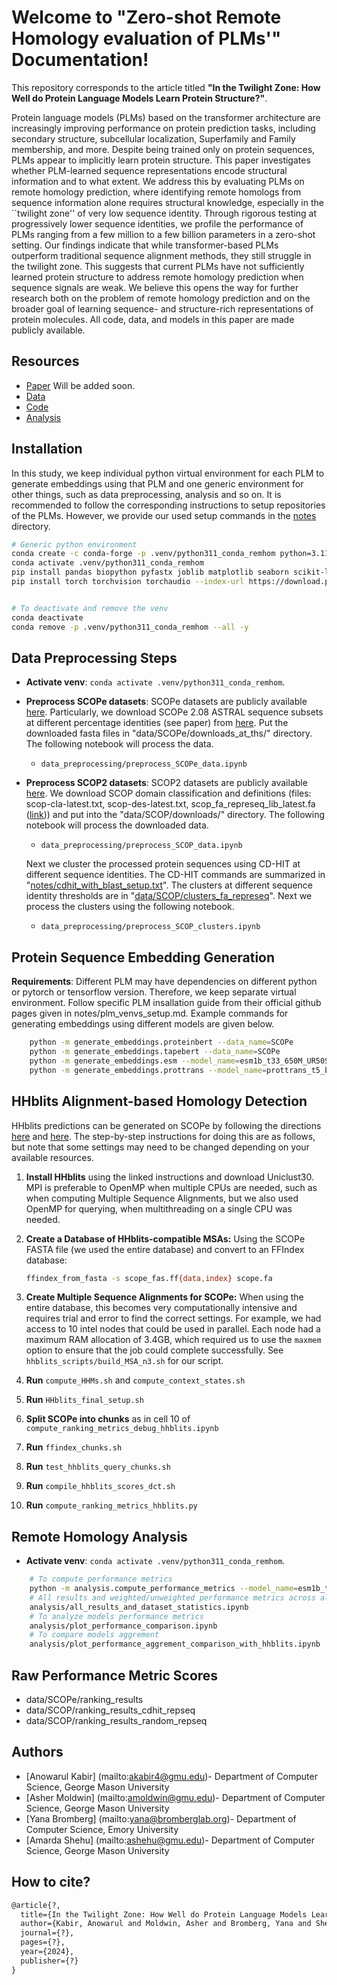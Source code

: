 # Welcome to "Zero-shot Remote Homology evaluation of PLMs'" Documentation!

This repository corresponds to the article titled **"In the Twilight Zone: How Well do Protein Language Models Learn Protein Structure?"**.

Protein language models (PLMs) based on the transformer architecture are increasingly improving performance on protein prediction tasks, including secondary structure, subcellular localization, Superfamily and Family membership, and more. Despite being trained only on protein sequences, PLMs appear to implicitly learn protein structure. This paper investigates whether PLM-learned sequence representations encode structural information and to what extent. We address this by evaluating PLMs on remote homology prediction, where identifying remote homologs from sequence information alone requires structural knowledge, especially in the ``twilight zone'' of very low sequence identity. Through rigorous testing at progressively lower sequence identities, we profile the performance of PLMs ranging from a few million to a few billion parameters in a zero-shot setting. Our findings indicate that while transformer-based PLMs outperform traditional sequence alignment methods, they still struggle in the twilight zone. This suggests that current PLMs have not sufficiently learned protein structure to address remote homology prediction when sequence signals are weak. We believe this opens the way for further research both on the problem of remote homology prediction and on the broader goal of learning sequence- and structure-rich representations of protein molecules. All code, data, and models in this paper are made publicly available.

## Resources

- [Paper](https://www.tbd) Will be added soon.
- [Data](https://github.com/amoldwin/plm-zero-shot-remote-homology-evaluation/tree/main/data)
- [Code](https://github.com/amoldwin/plm-zero-shot-remote-homology-evaluation)
- [Analysis](https://github.com/lanl/EPBD-BERT/tree/main/analysis)

## Installation
In this study, we keep individual python virtual environment for each PLM to generate embeddings using that PLM and one generic environment for other things, such as data preprocessing, analysis and so on. It is recommended to follow the corresponding instructions to setup repositories of the PLMs. However, we provide our used setup commands in the [notes](https://github.com/amoldwin/plm-zero-shot-remote-homology-evaluation/tree/main/notes) directory.

```bash
# Generic python environment
conda create -c conda-forge -p .venv/python311_conda_remhom python=3.11 -y
conda activate .venv/python311_conda_remhom
pip install pandas biopython pyfastx joblib matplotlib seaborn scikit-learn torchmetrics
pip install torch torchvision torchaudio --index-url https://download.pytorch.org/whl/cu118


# To deactivate and remove the venv
conda deactivate
conda remove -p .venv/python311_conda_remhom --all -y
```

## Data Preprocessing Steps
* **Activate venv**: ```conda activate .venv/python311_conda_remhom```.

* **Preprocess SCOPe datasets**: SCOPe datasets are publicly available [here](https://scop.berkeley.edu/). Particularly, we download SCOPe 2.08 ASTRAL sequence subsets at different percentage identities (see paper) from [here](https://scop.berkeley.edu/astral/subsets/ver=2.08). Put the downloaded fasta files in "data/SCOPe/downloads_at_ths/" directory. The following notebook will process the data.
    - ```data_preprocessing/preprocess_SCOPe_data.ipynb```

* **Preprocess SCOP2 datasets**: SCOP2 datasets are publicly available [here](https://www.ebi.ac.uk/pdbe/scop/). We download SCOP domain classification and definitions (files: scop-cla-latest.txt, scop-des-latest.txt, scop_fa_represeq_lib_latest.fa ([link](https://www.ebi.ac.uk/pdbe/scop/files))) and put into the "data/SCOP/downloads/" directory. The following notebook will process the downloaded data.
    - ```data_preprocessing/preprocess_SCOP_data.ipynb```

    Next we cluster the processed protein sequences using CD-HIT at different sequence identities. The CD-HIT commands are summarized in "[notes/cdhit_with_blast_setup.txt]()". The clusters at different sequence identity thresholds are in "[data/SCOP/clusters_fa_represeq]()". Next we process the clusters using the following notebook.
    - ```data_preprocessing/preprocess_SCOP_clusters.ipynb```

## Protein Sequence Embedding Generation
**Requirements**: Different PLM may have dependencies on different python or pytorch or tensorflow version. Therefore, we keep separate virtual environment. Follow specific PLM insallation guide from their official github pages given in notes/plm_venvs_setup.md. Example commands for generating embeddings using different models are given below.
```bash
    python -m generate_embeddings.proteinbert --data_name=SCOPe
    python -m generate_embeddings.tapebert --data_name=SCOPe
    python -m generate_embeddings.esm --model_name=esm1b_t33_650M_UR50S --data_name=SCOPe
    python -m generate_embeddings.prottrans --model_name=prottrans_t5_bfd --data_name=SCOPe
```
## HHblits Alignment-based Homology Detection

HHblits predictions can be generated on SCOPe by following the directions [here](https://github.com/soedinglab/hh-suite) and [here](https://github.com/soedinglab/hh-suite/wiki). The step-by-step instructions for doing this are as follows, but note that some settings may need to be changed depending on your available resources.

1. **Install HHblits** using the linked instructions and download Uniclust30. MPI is preferable to OpenMP when multiple CPUs are needed, such as when computing Multiple Sequence Alignments, but we also used OpenMP for querying, when multithreading on a single CPU was needed.

2. **Create a Database of HHblits-compatible MSAs:** Using the SCOPe FASTA file (we used the entire database) and convert to an FFIndex database:
    ```bash
    ffindex_from_fasta -s scope_fas.ff{data,index} scope.fa
    ```

3. **Create Multiple Sequence Alignments for SCOPe:** When using the entire database, this becomes very computationally intensive and requires trial and error to find the correct settings. For example, we had access to 10 intel nodes that could be used in parallel. Each node had a maximum RAM allocation of 3.4GB, which required us to use the `maxmem` option to ensure that the job could complete successfully. See `hhblits_scripts/build_MSA_n3.sh` for our script.

4. **Run** `compute_HHMs.sh` and `compute_context_states.sh`

5. **Run** `HHblits_final_setup.sh`

6. **Split SCOPe into chunks** as in cell 10 of `compute_ranking_metrics_debug_hhblits.ipynb`

7. **Run** `ffindex_chunks.sh`

8. **Run** `test_hhblits_query_chunks.sh`

9. **Run** `compile_hhblits_scores_dct.sh`

10. **Run** `compute_ranking_metrics_hhblits.py`


## Remote Homology Analysis
* **Activate venv**: ```conda activate .venv/python311_conda_remhom```.
```bash
    # To compute performance metrics
    python -m analysis.compute_performance_metrics --model_name=esm1b_t33_650M_UR50S --data_name=SCOPe --remote_homology_level=superfamily
    # All results and weighted/unweighted performance metrics across all thresholds 
    analysis/all_results_and_dataset_statistics.ipynb
    # To analyze models performance metrics 
    analysis/plot_performance_comparison.ipynb
    # To compare models aggrement
    analysis/plot_performance_aggrement_comparison_with_hhblits.ipynb
``` 

## Raw Performance Metric Scores
* data/SCOPe/ranking_results
* data/SCOP/ranking_results_cdhit_repseq
* data/SCOP/ranking_results_random_repseq

## Authors

* [Anowarul Kabir] (mailto:akabir4@gmu.edu)- Department of Computer Science, George Mason University
* [Asher Moldwin] (mailto:amoldwin@gmu.edu)- Department of Computer Science, George Mason University
* [Yana Bromberg] (mailto:yana@bromberglab.org)- Department of Computer Science, Emory University
* [Amarda Shehu] (mailto:ashehu@gmu.edu)- Department of Computer Science, George Mason University

## How to cite?
```latex
@article{?,
  title={In the Twilight Zone: How Well do Protein Language Models Learn Protein Structure?},
  author={Kabir, Anowarul and Moldwin, Asher and Bromberg, Yana and Shehu, Amarda},
  journal={?},
  pages={?},
  year={2024},
  publisher={?}
}
```

